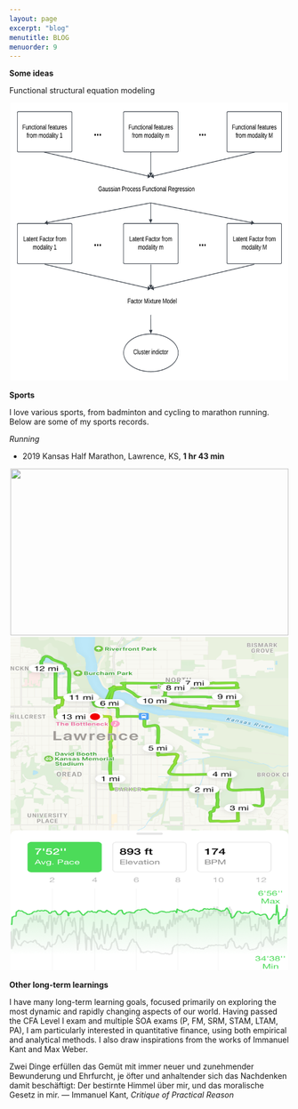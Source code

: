 ```yaml
---
layout: page
excerpt: "blog"
menutitle: BLOG
menuorder: 9
---
```

__Some ideas__

Functional structural equation modeling

<p align="center">
<img src="/images/functionalFMM.png" width="500" height="500">
</p>

__Sports__

I love various sports, from badminton and cycling to marathon running. Below are some of my sports records.

*Running*
* 2019 Kansas Half Marathon, Lawrence, KS, __1 hr 43 min__
<p align="center">
<img src="/images/kansasHalfMarathon.png" width="500" height="300">
<img src="/images/kansasHalfMarathon22.png" width="500" height="600">
</p>

__Other long-term learnings__

I have many long-term learning goals, focused primarily on exploring the most dynamic and rapidly changing aspects of our world. Having passed the CFA Level I exam and multiple SOA exams (P, FM, SRM, STAM, LTAM, PA), I am particularly interested in quantitative finance, using both empirical and analytical methods. I also draw inspirations from the works of Immanuel Kant and Max Weber.

Zwei Dinge erfüllen das Gemüt mit immer neuer und zunehmender Bewunderung und Ehrfurcht, je öfter und anhaltender sich das Nachdenken damit beschäftigt: Der bestirnte Himmel über mir, und das moralische Gesetz in mir.
— Immanuel Kant, *Critique of Practical Reason*
